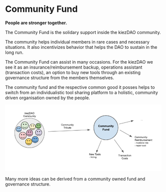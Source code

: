 # Community Fund
**People are stronger together.**

The Community Fund is the solidary support inside the kiezDAO community.

The community helps individual members in rare cases and necessary situations. It also incentivizes behavior that helps the DAO to sustain in the long run. 

The Community Fund can assist in many occasions. For the kiezDAO we see it as an insurance/reimbursement backup, operations assistant (transaction costs), an option to buy new tools through an existing governance structure from the members themselves. 

The community fund and the respective common good it posses helps to switch from an individualistic tool sharing platform to a holistic, community driven organisation owned by the people.

![](img/2020-03-06-11-18-29.png)

Many more ideas can be derived from a community owned fund and governance structure. 